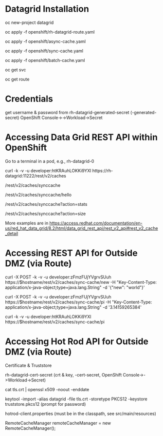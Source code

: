 # Datagrid Installation
oc new-project datagrid

oc apply -f openshift/rh-datagrid-route.yaml

oc apply -f openshift/async-cache.yaml

oc apply -f openshift/sync-cache.yaml

oc apply -f openshift/batch-cache.yaml

oc get svc

oc get route

# Credentials
get username & password from rh-datagrid-generated-secret (<cluster-name>-generated-secret)
OpenShift Console-><namespace>->Workload->Secret

# Accessing Data Grid REST API within OpenShift
Go to a terminal in a pod, e.g.,  rh-datagrid-0

curl -k -v -u developer:htKRAuhLOKKi9YXl https://rh-datagrid:11222/rest/v2/caches

/rest/v2/caches/synccache

/rest/v2/caches/synccache/hello

/rest/v2/caches/synccache?action=stats

/rest/v2/caches/synccache?action=size

More examples are in https://access.redhat.com/documentation/en-us/red_hat_data_grid/8.2/html/data_grid_rest_api/rest_v2_api#rest_v2_cache_detail

# Accessing REST API for Outside DMZ (via Route)
curl -X POST -k -v -u developer:zFmzFUjYVgrvSUuh https://$hostname/rest/v2/caches/sync-cache/new 
-H "Key-Content-Type: application/x-java-object;type=java.lang.String" 
-d '{"new": "world"}'

curl -X POST -k -v -u developer:zFmzFUjYVgrvSUuh https://$hostname/rest/v2/caches/sync-cache/pi 
-H "Key-Content-Type: application/x-java-object;type=java.lang.String" 
-d '3.14159265384'

curl -k -v -u developer:htKRAuhLOKKi9YXl https://$hostname/rest/v2/caches/sync-cache/pi

# Accessing Hot Rod API for Outside DMZ (via Route)
Certificate & Truststore

rh-datagrid-cert-secret (crt & key, <cluster-name>-cert-secret, OpenShift Console-><namespace>->Workload->Secret)

cat tls.crt | openssl x509 -noout -enddate

keytool -import -alias datagrid -file tls.crt -storetype PKCS12 -keystore truststore.pkcs12 (prompt for password)

hotrod-client.properties (must be in the classpath, see src/main/resources)

RemoteCacheManager remoteCacheManager = new RemoteCacheManager();

